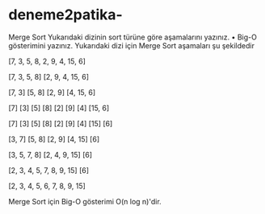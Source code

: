 # deneme2patika-

Merge Sort
Yukarıdaki dizinin sort türüne göre aşamalarını yazınız.
• Big-O gösterimini yazınız.
Yukarıdaki dizi için Merge Sort aşamaları şu şekildedir

[7, 3, 5, 8, 2, 9, 4, 15, 6]

[7, 3, 5, 8] [2, 9, 4, 15, 6]

[7, 3] [5, 8] [2, 9] [4, 15, 6]

[7] [3] [5] [8] [2] [9] [4] [15, 6]

[7] [3] [5] [8] [2] [9] [4] [15] [6]

[3, 7] [5, 8] [2, 9] [4, 15] [6]

[3, 5, 7, 8] [2, 4, 9, 15] [6]

[2, 3, 4, 5, 7, 8, 9, 15] [6]

[2, 3, 4, 5, 6, 7, 8, 9, 15]

Merge Sort için Big-O gösterimi O(n log n)'dir.

